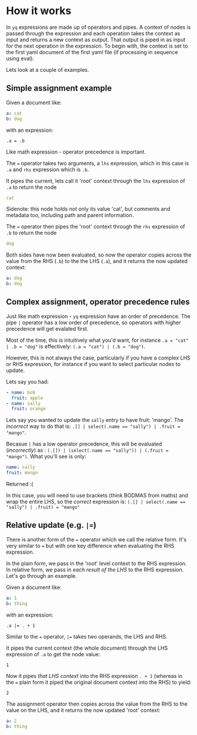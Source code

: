 # How it works

In `yq` expressions are made up of operators and pipes. A context of nodes is passed through the expression and each operation takes the context as input and returns a new context as output. That output is piped in as input for the next operation in the expression. To begin with, the context is set to the first yaml document of the first yaml file (if processing in sequence using eval).

Lets look at a couple of examples.

## Simple assignment example

Given a document like:

```yaml
a: cat
b: dog
```

with an expression:

```
.a = .b
```

Like math expression - operator precedence is important. 

The `=` operator takes two arguments, a `lhs` expression, which in this case is `.a` and `rhs` expression which is `.b`. 

It pipes the current, lets call it 'root' context through the `lhs` expression of `.a` to return the node 

```yaml
cat
```

Sidenote: this node holds not only its value 'cat', but comments and metadata too, including path and parent information.

The `=` operator then pipes the 'root' context through the `rhs` expression of `.b` to return the node

```yaml
dog
```

Both sides have now been evaluated, so now the operator copies across the value from the RHS (`.b`) to the the LHS (`.a`), and it returns the now updated context:

```yaml
a: dog
b: dog
```


## Complex assignment, operator precedence rules

Just like math expression - `yq` expression have an order of precedence. The pipe `|` operator has a low order of precedence, so operators with higher precedence will get evalated first. 

Most of the time, this is intuitively what you'd want, for instance `.a = "cat" | .b = "dog"` is effectively: `(.a = "cat") | (.b = "dog")`.

However, this is not always the case, particularly if you have a complex LHS or RHS expression, for instance if you want to select particular nodes to update. 

Lets say you had:

```yaml
- name: bob
  fruit: apple
- name: sally
  fruit: orange

```

Lets say you wanted to update the `sally` entry to have fruit: 'mango'. The _incorrect_ way to do that is:
`.[] | select(.name == "sally") | .fruit = "mango"`.

Becasue `|` has a low operator precedence, this will be evaluated (_incorrectly_) as : `(.[]) | (select(.name == "sally")) | (.fruit = "mango")`. What you'll see is only:

```yaml
name: sally
fruit: mango
```

Returned :(


In this case, you will need to use brackets (think BODMAS from maths) and wrap the entire LHS, so the _correct_ expression is:
`(.[] | select(.name == "sally") | .fruit) = "mango"`


## Relative update (e.g. `|=`)
There is another form of the `=` operator which we call the relative form. It's very similar to `=` but with one key difference when evaluating the RHS expression.

In the plain form, we pass in the 'root' level context to the RHS expression. In relative form, we pass in _each result of the LHS_ to the RHS expression. Let's go through an example.

Given a document like:

```yaml
a: 1
b: thing
```

with an expression:

```
.a |= . + 1
```

Similar to the `=` operator, `|=` takes two operands, the LHS and RHS.

It pipes the current context (the whole document) through the LHS expression of `.a` to get the node value:

```
1
```

Now it pipes _that LHS context_ into the RHS expression `. + 1` (whereas in the `=` plain form it piped the original document context into the RHS) to yield:


```
2
```

The assignment operator then copies across the value from the RHS to the value on the LHS, and it returns the now updated 'root' context:

```yaml
a: 2
b: thing
```
